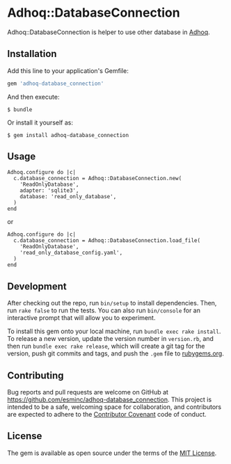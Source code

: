 # Adhoq::DatabaseConnection

Adhoq::DatabaseConnection is helper to use other database in [Adhoq](https://github.com/esminc/adhoq).

## Installation

Add this line to your application's Gemfile:

```ruby
gem 'adhoq-database_connection'
```

And then execute:

    $ bundle

Or install it yourself as:

    $ gem install adhoq-database_connection

## Usage

```
Adhoq.configure do |c|
  c.database_connection = Adhoq::DatabaseConnection.new(
    'ReadOnlyDatabase',
    adapter: 'sqlite3',
    database: 'read_only_database',
  )
end
```

or

```
Adhoq.configure do |c|
  c.database_connection = Adhoq::DatabaseConnection.load_file(
    'ReadOnlyDatabase',
    'read_only_database_config.yaml',
  )
end
```


## Development

After checking out the repo, run `bin/setup` to install dependencies. Then, run `rake false` to run the tests. You can also run `bin/console` for an interactive prompt that will allow you to experiment.

To install this gem onto your local machine, run `bundle exec rake install`. To release a new version, update the version number in `version.rb`, and then run `bundle exec rake release`, which will create a git tag for the version, push git commits and tags, and push the `.gem` file to [rubygems.org](https://rubygems.org).

## Contributing

Bug reports and pull requests are welcome on GitHub at https://github.com/esminc/adhoq-database_connection. This project is intended to be a safe, welcoming space for collaboration, and contributors are expected to adhere to the [Contributor Covenant](http://contributor-covenant.org) code of conduct.


## License

The gem is available as open source under the terms of the [MIT License](http://opensource.org/licenses/MIT).

